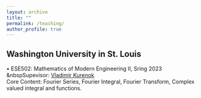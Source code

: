 ```yaml
---
layout: archive
title: ""
permalink: /teaching/
author_profile: true
---
```

Washington University in St. Louis
------
  • ESE502: Mathematics of Modern Engineering II, Sring 2023 <br />
    &nbspSupevisor: [Vladimir Kurenok](https://engineering.wustl.edu/faculty/Vladimir-Kurenok.html) <br />
    Core Content: Fourier Series, Fourier Integral, Fourier Transform, Complex valued integral and functions.
  
      
      
      
      
      
